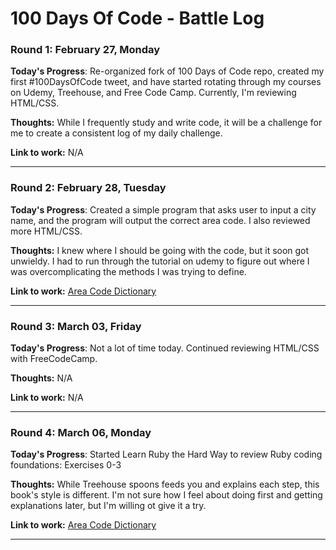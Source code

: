 # 100 Days Of Code - Battle Log

### Round 1: February 27, Monday

**Today's Progress**: Re-organized fork of 100 Days of Code repo, created my first #100DaysOfCode tweet, and have started rotating through my courses on Udemy, Treehouse, and Free Code Camp. Currently, I'm reviewing HTML/CSS.

**Thoughts:** While I frequently study and write code, it will be a challenge for me to create a consistent log of my daily challenge.

**Link to work:** N/A

---

### Round 2: February 28, Tuesday

**Today's Progress**: Created a simple program that asks user to input a city name, and the program will output the correct area code. I also reviewed more HTML/CSS.

**Thoughts:** I knew where I should be going with the code, but it soon got unwieldy. I had to run through the tutorial on udemy to figure out where I was overcomplicating the methods I was trying to define.

**Link to work:** [Area Code Dictionary](https://github.com/spitsfire/udemy/blob/master/ruby/area_code_dictionary.rb)

---

### Round 3: March 03, Friday

**Today's Progress**: Not a lot of time today. Continued reviewing HTML/CSS with FreeCodeCamp.

**Thoughts:** N/A

**Link to work:** N/A

---

### Round 4: March 06, Monday

**Today's Progress**: Started Learn Ruby the Hard Way to review Ruby coding foundations: Exercises 0-3

**Thoughts:** While Treehouse spoons feeds you and explains each step, this book's style is different. I'm not sure how I feel about doing first and getting explanations later, but I'm willing ot give it a try.

**Link to work:** [Area Code Dictionary](https://github.com/spitsfire/udemy/blob/master/ruby/area_code_dictionary.rb)

---
